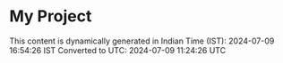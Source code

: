 # My Project

This content is dynamically generated in Indian Time (IST): 2024-07-09 16:54:26 IST
Converted to UTC: 2024-07-09 11:24:26 UTC
